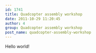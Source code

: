 ```yaml
---
id: 1741
title: Quadcopter assembly workshop
date: 2011-10-29 11:20:45
author: 4
group: Quadcopter assembly workshop
post_name: quadcopter-assembly-workshop
---
```


Hello world!